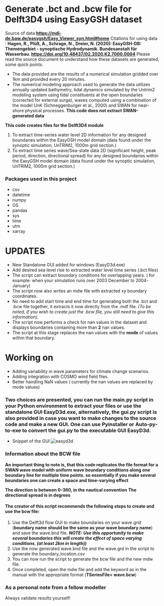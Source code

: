 # Generate .bct and .bcw file for Delft3D4 using EasyGSH dataset
Source of data  **https://mdi-de.baw.de/easygsh/Easy_Viewer_syn.html#home**
Citations for using data : **Hagen, R., Plüß, A., Schrage, N., Dreier, N. (2020): EasyGSH-DB: Themengebiet - synoptische Hydrodynamik. Bundesanstalt für Wasserbau. https://doi.org/10.48437/02.2020.K2.7000.0004**
Please read the source document to understand how these datasets are generated, some quick points.
* The data provided are the results of a numerical simulation gridded over 1km and provided every 20 minutes. 
* The numerical modeling approach used to generate the data utilizes annually updated bathymetry, tidal dynamics simulated by the Untrim2 modeling system using tidal constituents at the open boundaries (corrected for external surge), waves computed using a combination of the model UnK (Schneggenburger et al., 2000) and SWAN for near-shore physical processes. **This code does not extract SWAN-generated data**

**This code creates files for the Delft3D4 module**
1) To extract time-series water level 2D information for any designed boundaries within the EasyGSH model domain  (data found under the synoptic simulation, UnTRIM2, 1000m grid section.)
2) To extract time series wave/Sea-state data 2D (significant height, peak period, direction, directional spread) for any designed boundaries within the EasyGSH model domain (data found under the synoptic simulation, UnTRIM2, 1000m grid section.)

### Packages used in this project

* csv 
* datetime
* numpy 
* OS 
* pandas 
* sys 
* time 
* utm 
* xarray 

# UPDATES
* New Standalone GUI added for windows (EasyD3d.exe)
* Add desired sea level rise to extracted water level time series (.bct files)
* The script can extract boundary conditions for overlapping years. ( for example: when your simulation runs over 2003 December to 2004- January)
* The script now also writes an mdw file with extracted xy boundary coordinates.
* No need to add start time and end time for generating both the .bct and .bcw file together, it extracts it now directly from the .mdf file. *(To be noted, if you wish to create just the .bcw file, you still need to give this information)*.
* The script now performs a check for nan values in the dataset and displays boundaries containing more than **2** nan values.
* The script at this stage replaces the nan values with the **mode** of values within that boundary.

# Working on

* Adding variability in wave parameters for climate change scenarios. 
* Adding integration with COSMO wind field files.
* Better handling NaN values ( currently the nan values are replaced by mode values)

### Two choices are presented, you can run the **main.py** script in your Python environment to extract your files or use the standalone GUI **EasyD3d.exe**, alternatively, the gui.py script is also provided in case you want to make changes to the source code and make a new GUI. One can use Pyinstaller or Auto-py-to-exe to convert the **gui.py** to the executable GUI EasyD3d. 

* Snippet of the GUI
![easyd3d](https://github.com/capt-clay10/bct-bcw-mdw-grd_to_CSV_file_generator-for-EasyGSH-Delft3D/assets/98163811/4a652544-84f0-40bb-b9bb-f176ae528d7c)



### Information about the BCW file

**An important thing to note is, that this code replicates the file format for a SWAN wave model with uniform wave boundary conditions along one boundary line for multiple time points. so essentially if you make several boundaries one can create a space and time-varying effect**

**The direction is between 0-360, in the nautical convention**
**The directional spread is in degrees**

#### The creator of this script recommends the following steps to create and use the bcw file:

1) Use the Delft3d flow GUI to make boundaries on your wave grid (**boundary name should be the same as your wave boundary name**) and save the wave.bnd file. ***NOTE: Use this opportunity to make several boundaries this will create the effect of space varying conditions. (at least 2km in length))***
2) Use the now generated wave.bnd file and the wave.grd in the script to generate the boundary_location.csv
3) You can now run the script to generate the bcw file and the new mdw file.
4) Once completed, open the mdw file and add the keyword as in the manual with the appropriate format (**TSeriesFile= wave.bcw**)

### As a personal note from a fellow modeller ###
Always validate results yourself!



